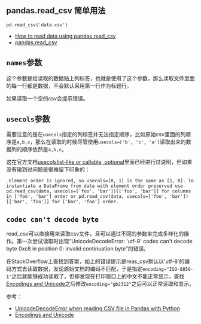 
## pandas.read_csv 简单用法

```
pd.read_csv('data.csv')  
```

- [How to read data using pandas read_csv](https://honingds.com/blog/pandas-read_csv/)
- [pandas.read_csv](https://pandas.pydata.org/pandas-docs/stable/reference/api/pandas.read_csv.html)


## `names`参数

这个参数是给读取的数据贴上列标签，也就是使用了这个参数，那么读取文件里面的每一行都是数据，不会默认采用第一行作为标题行。

如果读取一个空的csv会提示错误。


## `usecols`参数

需要注意的是在`usecols`指定的列标签并无法指定顺序，比如原始csv里面的列顺序是`a,b,c`，那么在读取的时候尽管使用`usecols=['b', 'c', 'a']`读取出来的数据列的顺序依然是`a,b,c`。


这在官方文档[usecolslist-like or callable, optional](https://pandas.pydata.org/docs/reference/api/pandas.read_csv.html)里面已经进行过说明，但如果没有碰到过问题是很难留下印象的：

```
 Element order is ignored, so usecols=[0, 1] is the same as [1, 0]. To instantiate a DataFrame from data with element order preserved use pd.read_csv(data, usecols=['foo', 'bar'])[['foo', 'bar']] for columns in ['foo', 'bar'] order or pd.read_csv(data, usecols=['foo', 'bar'])[['bar', 'foo']] for ['bar', 'foo'] order.
```


## `codec can't decode byte`

read_csv可以直接用来读取csv文件，且可以通过不同的参数来完成多样化的操作。第一次尝试读取时出现“UnicodeDecodeError: 'utf-8' codec can't decode byte 0xc8 in position 0: invalid continuation byte”的错误。

在StackOverflow上查找到答案，如上的错误提示是reas_csv默认以'utf-8'的编码方式去读取数据，发现原始文档的编码不匹配，于是指定`encoding="ISO-8859-1"`之后就能够成功读取了，但却发现在打印窗口上的中文不能正常显示，查找[Encodings and Unicode]()之后修改`encoding="gb2312"`之后可以正常读取和显示。


参考：

- [UnicodeDecodeError when reading CSV file in Pandas with Python
](https://stackoverflow.com/questions/18171739/unicodedecodeerror-when-reading-csv-file-in-pandas-with-python)
- [Encodings and Unicode](https://docs.python.org/3/library/codecs.html#standard-encodings)